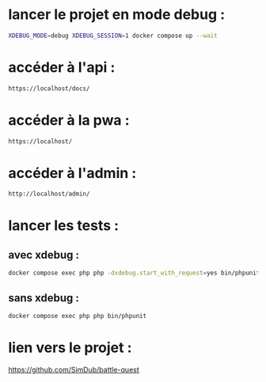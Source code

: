 # lancer le projet en mode debug :
```bash
XDEBUG_MODE=debug XDEBUG_SESSION=1 docker compose up --wait
```

# accéder à l'api :
```bash
https://localhost/docs/
```

# accéder à la pwa :
```bash
https://localhost/
```

# accéder à l'admin :
```bash
http://localhost/admin/
```

# lancer les tests :

## avec xdebug :
```bash
docker compose exec php php -dxdebug.start_with_request=yes bin/phpunit
```

## sans xdebug :
```bash
docker compose exec php php bin/phpunit
```
# lien vers le projet :
https://github.com/SimDub/battle-quest